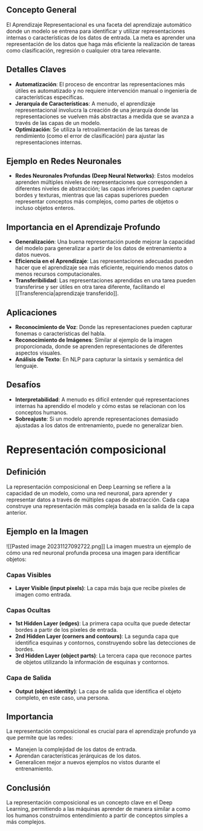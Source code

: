 ## Concepto General

El Aprendizaje Representacional es una faceta del aprendizaje automático donde un modelo se entrena para identificar y utilizar representaciones internas o características de los datos de entrada. La meta es aprender una representación de los datos que haga más eficiente la realización de tareas como clasificación, regresión o cualquier otra tarea relevante.

## Detalles Claves

- **Automatización**: El proceso de encontrar las representaciones más útiles es automatizado y no requiere intervención manual o ingeniería de características específicas.
- **Jerarquía de Características**: A menudo, el aprendizaje representacional involucra la creación de una jerarquía donde las representaciones se vuelven más abstractas a medida que se avanza a través de las capas de un modelo.
- **Optimización**: Se utiliza la retroalimentación de las tareas de rendimiento (como el error de clasificación) para ajustar las representaciones internas.

## Ejemplo en Redes Neuronales

- **Redes Neuronales Profundas (Deep Neural Networks)**: Estos modelos aprenden múltiples niveles de representaciones que corresponden a diferentes niveles de abstracción; las capas inferiores pueden capturar bordes y texturas, mientras que las capas superiores pueden representar conceptos más complejos, como partes de objetos o incluso objetos enteros.

## Importancia en el Aprendizaje Profundo

- **Generalización**: Una buena representación puede mejorar la capacidad del modelo para generalizar a partir de los datos de entrenamiento a datos nuevos.
- **Eficiencia en el Aprendizaje**: Las representaciones adecuadas pueden hacer que el aprendizaje sea más eficiente, requiriendo menos datos o menos recursos computacionales.
- **Transferibilidad**: Las representaciones aprendidas en una tarea pueden transferirse y ser útiles en otra tarea diferente, facilitando el [[Transferencia|aprendizaje transferido]].

## Aplicaciones

- **Reconocimiento de Voz**: Donde las representaciones pueden capturar fonemas o características del habla.
- **Reconocimiento de Imágenes**: Similar al ejemplo de la imagen proporcionada, donde se aprenden representaciones de diferentes aspectos visuales.
- **Análisis de Texto**: En NLP para capturar la sintaxis y semántica del lenguaje.

## Desafíos
- **Interpretabilidad**: A menudo es difícil entender qué representaciones internas ha aprendido el modelo y cómo estas se relacionan con los conceptos humanos.
- **Sobreajuste**: Si un modelo aprende representaciones demasiado ajustadas a los datos de entrenamiento, puede no generalizar bien.

# Representación composicional

## Definición
La representación composicional en Deep Learning se refiere a la capacidad de un modelo, como una red neuronal, para aprender y representar datos a través de múltiples capas de abstracción. Cada capa construye una representación más compleja basada en la salida de la capa anterior.

## Ejemplo en la Imagen

![[Pasted image 20231127092722.png]]
La imagen muestra un ejemplo de cómo una red neuronal profunda procesa una imagen para identificar objetos:

### Capas Visibles
- **Layer Visible (input pixels)**: La capa más baja que recibe píxeles de imagen como entrada.
### Capas Ocultas
- **1st Hidden Layer (edges)**: La primera capa oculta que puede detectar bordes a partir de los píxeles de entrada.
- **2nd Hidden Layer (corners and contours)**: La segunda capa que identifica esquinas y contornos, construyendo sobre las detecciones de bordes.
- **3rd Hidden Layer (object parts)**: La tercera capa que reconoce partes de objetos utilizando la información de esquinas y contornos.

### Capa de Salida
- **Output (object identity)**: La capa de salida que identifica el objeto completo, en este caso, una persona.

## Importancia
La representación composicional es crucial para el aprendizaje profundo ya que permite que las redes:
- Manejen la complejidad de los datos de entrada.
- Aprendan características jerárquicas de los datos.
- Generalicen mejor a nuevos ejemplos no vistos durante el entrenamiento.
## Conclusión
La representación composicional es un concepto clave en el Deep Learning, permitiendo a las máquinas aprender de manera similar a como los humanos construimos entendimiento a partir de conceptos simples a más complejos.